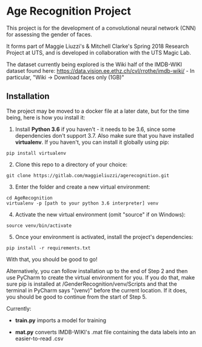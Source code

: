# Age Recognition Project

This project is for the development of a convolutional neural network (CNN) for assessing the gender of faces.

It forms part of Maggie Liuzzi's & Mitchell Clarke's Spring 2018 Research Project at UTS, and is developed in collaboration with the UTS Magic Lab.

The dataset currently being explored is the Wiki half of the IMDB-WIKI dataset found here: https://data.vision.ee.ethz.ch/cvl/rrothe/imdb-wiki/ - In particular, "Wiki -> Download faces only (1GB)"



## Installation

The project may be moved to a docker file at a later date, but for the time being, here is how you install it:

1. Install **Python 3.6** if you haven't - it needs to be 3.6, since some dependencies don't support 3.7. Also make sure that you have installed **virtualenv**. If you haven't, you can install it globally using pip:

```shell
pip install virtualenv
```

2. Clone this repo to a directory of your choice:

```shell
git clone https://gitlab.com/maggieliuzzi/agerecognition.git
```

3. Enter the folder and create a new virtual environment:

```
cd AgeRecognition
virtualenv -p [path to your python 3.6 interpreter] venv
```

4. Activate the new virtual environment (omit "source" if on Windows):

```shell
source venv/bin/activate
```

5. Once your environment is activated, install the project's dependencies:

```shell
pip install -r requirements.txt
```

With that, you should be good to go!

Alternatively, you can follow installation up to the end of Step 2 and then use PyCharm to create the virtual environment for you. If you do that, make sure pip is installed at /GenderRecognition/venv/Scripts and that the terminal in PyCharm says "(venv)" before the current location. If it does, you should be good to continue from the start of Step 5.



Currently:

* **train.py** imports a model for training

* **mat.py** converts IMDB-WIKI's .mat file containing the data labels into an easier-to-read .csv
